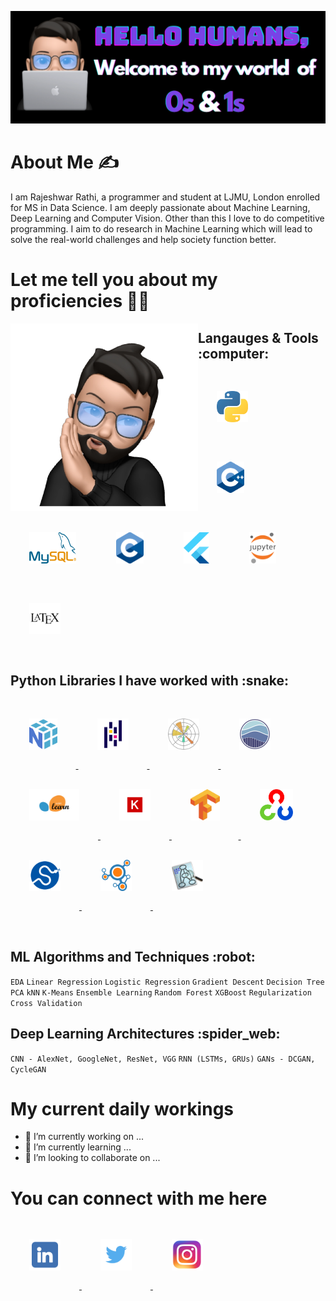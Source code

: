 ![](https://github.com/rajrathi/rajrathi/blob/main/banner.png)

# About Me :writing_hand:

I am Rajeshwar Rathi, a programmer and student at LJMU, London enrolled for MS in Data Science. I am deeply passionate about Machine Learning, Deep Learning and Computer Vision. Other than this I love to do competitive programming. I aim to do research in Machine Learning which will lead to solve the real-world challenges and help society function better.

# Let me tell you about my proficiencies :technologist:
<img src="https://github.com/rajrathi/rajrathi/blob/main/img1.png" height="300" width = "300" align="left">
<h2> Langauges & Tools :computer: </h2>
<p>
  <a href="https://www.python.org/doc">
  <img src="https://github.com/rajrathi/rajrathi/blob/main/images/py.png" height="50" style="padding: 30px;"> </a>
  <a href="https://isocpp.org/">
  <img src="https://github.com/rajrathi/rajrathi/blob/main/images/cpp.png" height="50" style="padding: 30px;"></a>
  <img src="https://github.com/rajrathi/rajrathi/blob/main/images/mysql.png" height="50" style="padding: 30px;">
  <img src="https://github.com/rajrathi/rajrathi/blob/main/images/c.png" height="50" style="padding: 30px;">
  <a href="https://docs.flutter.dev/">
  <img src="https://github.com/rajrathi/rajrathi/blob/main/images/flutter.png" height="50" style="padding: 30px;"></a>
  <a href="https://jupyter.org/">
  <img src="https://github.com/rajrathi/rajrathi/blob/main/images/jupyter.png" height="50" style="padding: 30px;"></a>
  <img src="https://github.com/rajrathi/rajrathi/blob/main/images/latex.png" height="50" style="padding: 30px;">
</p>
<h2> Python Libraries I have worked with :snake: </h2>
<p>
  <a href="https://numpy.org/doc/stable/">
  <img src="https://github.com/rajrathi/rajrathi/blob/main/images/np.png" height="50" style="padding: 30px;"> </a>
  <a href="https://pandas.pydata.org/docs/">
  <img src="https://github.com/rajrathi/rajrathi/blob/main/images/pd.png" height="50" style="padding: 30px;"> </a>
  <a href="https://matplotlib.org/stable/users/index.html">
  <img src="https://github.com/rajrathi/rajrathi/blob/main/images/matplot.png" height="50" style="padding: 30px;"> </a>
  <a href="https://seaborn.pydata.org/tutorial.html">
  <img src="https://github.com/rajrathi/rajrathi/blob/main/images/sns.png" height="50" style="padding: 30px;"> </a>
  <a href="https://scikit-learn.org/stable/">
  <img src="https://github.com/rajrathi/rajrathi/blob/main/images/sklearn.png" height="50" style="padding: 30px;"> </a>
  <a href="https://keras.io/guides/">
  <img src="https://github.com/rajrathi/rajrathi/blob/main/images/keras.png" height="50" style="padding: 30px;"> </a>
  <a href="https://www.tensorflow.org/guide">
  <img src="https://github.com/rajrathi/rajrathi/blob/main/images/tf.png" height="50" style="padding: 30px;"> </a>
  <a href="https://opencv.org/">
  <img src="https://github.com/rajrathi/rajrathi/blob/main/images/opencv.png" height="50" style="padding: 30px;"> </a>
  <a href="https://docs.scipy.org/doc/scipy/">
  <img src="https://github.com/rajrathi/rajrathi/blob/main/images/scipy.png" height="50" style="padding: 30px;"> </a>
  <a href="https://networkx.org/documentation/stable/tutorial.html">
  <img src="https://github.com/rajrathi/rajrathi/blob/main/images/nx.png" height="50" style="padding: 30px;"> </a>
  <a href="https://www.graphviz.org/">
  <img src="https://github.com/rajrathi/rajrathi/blob/main/images/graphviz.png" height="50" style="padding: 30px;"> </a>
</p>
<br>
<h2> ML Algorithms and Techniques :robot: </h2>
  <code>EDA</code> <code>Linear Regression</code> <code>Logistic Regression</code> <code>Gradient Descent</code> <code>Decision Tree</code> <code>PCA</code> <code>kNN</code> <code>K-Means</code>  <code>Ensemble Learning</code> <code>Random Forest</code> <code>XGBoost</code> <code>Regularization</code> <code>Cross Validation</code>
<h2> Deep Learning Architectures :spider_web: </h2>
<code>CNN - AlexNet, GoogleNet, ResNet, VGG</code> <code>RNN (LSTMs, GRUs)</code> <code>GANs - DCGAN, CycleGAN</code> 

# My current daily workings
- 🔭 I’m currently working on ...
- 🌱 I’m currently learning ...
- 👯 I’m looking to collaborate on ...

# You can connect with me here
<p>
  <a href="https://www.linkedin.com/in/rajeshwarrathi/">
  <img src="https://github.com/rajrathi/rajrathi/blob/main/images/likedin.png" height="50" style="padding: 30px;"> </a>
  <a href="https://twitter.com/raj_rathi11">
  <img src="https://github.com/rajrathi/rajrathi/blob/main/images/twitter.png" height="50" style="padding: 30px;"> </a>
  <a href="https://www.instagram.com/raj.r.rathi/">
  <img src="https://github.com/rajrathi/rajrathi/blob/main/images/ig.png" height="50" style="padding: 30px;"> </a>
</p>



